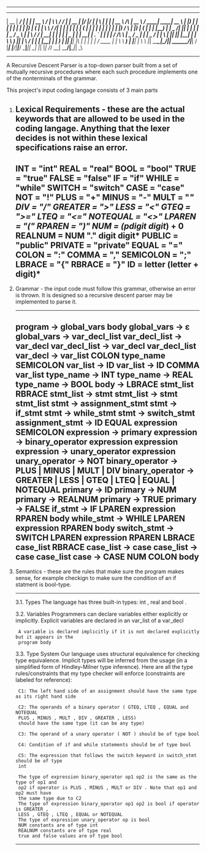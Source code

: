 ***************************************************************************************************************************************************************
  _____  ______ _____ _    _ _____   _____ _______      ________   _____  ______  _____  _____ ______ _   _ _______   _____        _____   _____ ______ _____  
 |  __ \|  ____/ ____| |  | |  __ \ / ____|_   _\ \    / /  ____| |  __ \|  ____|/ ____|/ ____|  ____| \ | |__   __| |  __ \ /\   |  __ \ / ____|  ____|  __ \ 
 | |__) | |__ | |    | |  | | |__) | (___   | |  \ \  / /| |__    | |  | | |__  | (___ | |    | |__  |  \| |  | |    | |__) /  \  | |__) | (___ | |__  | |__) |
 |  _  /|  __|| |    | |  | |  _  / \___ \  | |   \ \/ / |  __|   | |  | |  __|  \___ \| |    |  __| | . ` |  | |    |  ___/ /\ \ |  _  / \___ \|  __| |  _  / 
 | | \ \| |___| |____| |__| | | \ \ ____) |_| |_   \  /  | |____  | |__| | |____ ____) | |____| |____| |\  |  | |    | |  / ____ \| | \ \ ____) | |____| | \ \ 
 |_|  \_\______\_____|\____/|_|  \_\_____/|_____|   \/   |______| |_____/|______|_____/ \_____|______|_| \_|  |_|    |_| /_/    \_\_|  \_\_____/|______|_|  \_\
***************************************************************************************************************************************************************


A Recursive Descent Parser is a top-down parser built from a set of mutually recursive procedures where each such procedure implements one of the nonterminals of the grammar. 


This project's input coding langage consists of 3 main parts 

1. Lexical Requirements - these are the actual keywords that are allowed to be used in the coding langage. Anything that the lexer decides is not within these lexical
    specifications raise an error.
    ---------------------------------------------------------------
    INT = "int"
    REAL = "real"
    BOOL = "bool"
    TRUE = "true"
    FALSE = "false"
    IF = "if"
    WHILE = "while"
    SWITCH = "switch"
    CASE = "case"
    NOT = "!"
    PLUS = "+"
    MINUS = "-"
    MULT = "*"
    DIV = "/"
    GREATER = ">"
    LESS = "<"
    GTEQ = ">="
    LTEQ = "<="
    NOTEQUAL = "<>"
    LPAREN = "("
    RPAREN = ")"
    NUM = (pdigit digit*) + 0
    REALNUM = NUM "." digit digit*
    PUBLIC = "public"
    PRIVATE = "private"
    EQUAL = "="
    COLON = ":"
    COMMA = ","
    SEMICOLON = ";"
    LBRACE = "{"
    RBRACE = "}"
    ID = letter (letter + digit)*
    ---------------------------------------------------------------
    
2. Grammar - the input code must follow this grammar, otherwise an error is thrown. It is designed so a recursive descent parser may be implemented to parse it.
    
    ---------------------------------------------------------------
    program -> global_vars body
    global_vars -> ε
    global_vars -> var_decl_list
    var_decl_list -> var_decl
    var_decl_list -> var_decl var_decl_list
    var_decl -> var_list COLON type_name SEMICOLON
    var_list -> ID
    var_list -> ID COMMA var_list
    type_name -> INT
    type_name -> REAL
    type_name -> BOOL
    body -> LBRACE stmt_list RBRACE
    stmt_list -> stmt
    stmt_list -> stmt stmt_list
    stmt -> assignment_stmt
    stmt -> if_stmt
    stmt -> while_stmt
    stmt -> switch_stmt
    assignment_stmt -> ID EQUAL expression SEMICOLON
    expression -> primary
    expression -> binary_operator expression expression
    expression -> unary_operator expression
    unary_operator -> NOT
    binary_operator -> PLUS | MINUS | MULT | DIV
    binary_operator -> GREATER | LESS | GTEQ | LTEQ | EQUAL | NOTEQUAL
    primary -> ID
    primary -> NUM
    primary -> REALNUM
    primary -> TRUE
    primary -> FALSE
    if_stmt -> IF LPAREN expression RPAREN body
    while_stmt -> WHILE LPAREN expression RPAREN body
    switch_stmt -> SWITCH LPAREN expression RPAREN LBRACE case_list RBRACE
    case_list -> case
    case_list -> case case_list
    case -> CASE NUM COLON body
    ---------------------------------------------------------------
    
3. Semantics - these are the rules that make sure the program makes sense, for example checkign to make sure the condition of an if statment is bool-type.

     ---------------------------------------------------------------
      3.1. Types
        The language has three built-in types: int , real and bool .
        
      3.2. Variables
        Programmers can declare variables either explicitly or implicitly.
        Explicit variables are declared in an var_list of a var_decl
        
        A variable is declared implicitly if it is not declared explicitly but it appears in the
        program body
        
      3.3. Type System
        Our language uses structural equivalence for checking type equivalence. Implicit types will
        be inferred from the usage (in a simplified form of Hindley-Milner type inference).
        Here are all the type rules/constraints that my type checker will enforce (constraints are
        labeled for reference):
        
        C1: The left hand side of an assignment should have the same type as its right hand side
        
        C2: The operands of a binary operator ( GTEQ, LTEQ , EQUAL and NOTEQUAL
        PLUS , MINUS , MULT , DIV , GREATER , LESS)
        should have the same type (it can be any type)
        
        C3: The operand of a unary operator ( NOT ) should be of type bool
        
        C4: Condition of if and while statements should be of type bool
        
        C5: The expression that follows the switch keyword in switch_stmt should be of type
        int
        
        The type of expression binary_operator op1 op2 is the same as the type of op1 and
        op2 if operator is PLUS , MINUS , MULT or DIV . Note that op1 and op2 must have
        the same type due to C2
        The type of expression binary_operator op1 op2 is bool if operator is GREATER ,
        LESS , GTEQ , LTEQ , EQUAL or NOTEQUAL
        The type of expression unary_operator op is bool
        NUM constants are of type int
        REALNUM constants are of type real
        true and false values are of type bool
     ---------------------------------------------------------------
